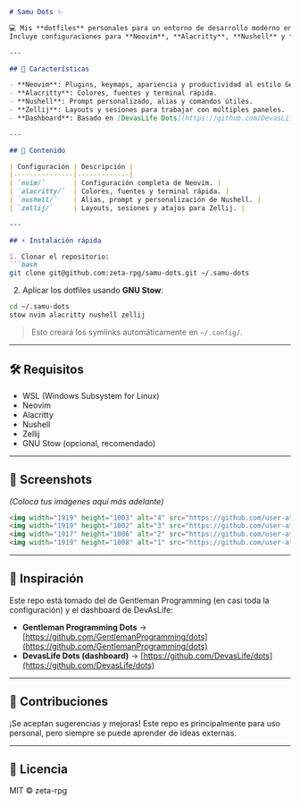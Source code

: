 ````markdown
# Samu Dots ✨

💻 Mis **dotfiles** personales para un entorno de desarrollo moderno en **WSL**, basados en [Gentleman Programming Dots](https://github.com/GentlemanProgramming/dots).  
Incluye configuraciones para **Neovim**, **Alacritty**, **Nushell** y **Zellij**.  

---

## 🚀 Características

- **Neovim**: Plugins, keymaps, apariencia y productividad al estilo Gentleman Programming.  
- **Alacritty**: Colores, fuentes y terminal rápida.  
- **Nushell**: Prompt personalizado, alias y comandos útiles.  
- **Zellij**: Layouts y sesiones para trabajar con múltiples paneles.  
- **Dashboard**: Basado en [DevasLife Dots](https://github.com/DevasLife/dots).  

---

## 📂 Contenido

| Configuración | Descripción |
|---------------|-------------|
| `nvim/`       | Configuración completa de Neovim. |
| `alacritty/`  | Colores, fuentes y terminal rápida. |
| `nushell/`    | Alias, prompt y personalización de Nushell. |
| `zellij/`     | Layouts, sesiones y atajos para Zellij. |

---

## ⚡ Instalación rápida

1. Clonar el repositorio:
```bash
git clone git@github.com:zeta-rpg/samu-dots.git ~/.samu-dots
````

2. Aplicar los dotfiles usando **GNU Stow**:

```bash
cd ~/.samu-dots
stow nvim alacritty nushell zellij
```

> Esto creará los symlinks automáticamente en `~/.config/`.

---

## 🛠 Requisitos

* WSL (Windows Subsystem for Linux)
* Neovim
* Alacritty
* Nushell
* Zellij
* GNU Stow (opcional, recomendado)

---

## 📸 Screenshots

*(Coloca tus imágenes aquí más adelante)*

```markdown
<img width="1919" height="1003" alt="4" src="https://github.com/user-attachments/assets/bfa57da7-6726-430a-9feb-2baa3ff2fd91" />
<img width="1919" height="1002" alt="3" src="https://github.com/user-attachments/assets/b2743b20-9d8d-471a-8ed6-6ec2d937fb6f" />
<img width="1917" height="1006" alt="2" src="https://github.com/user-attachments/assets/653861e8-a8e3-48ae-9ce8-1bbd5744a46f" />
<img width="1919" height="1008" alt="1" src="https://github.com/user-attachments/assets/4e09da8b-27cb-457f-a83e-10c9183db41a" />

```

---

## 🤝 Inspiración

Este repo está tomado del de Gentleman Programming (en casi toda la configuración) y el dashboard de DevAsLife:

* **Gentleman Programming Dots** → [https://github.com/GentlemanProgramming/dots](https://github.com/GentlemanProgramming/dots)
* **DevasLife Dots (dashboard)** → [https://github.com/DevasLife/dots](https://github.com/DevasLife/dots)

---

## 💌 Contribuciones

¡Se aceptan sugerencias y mejoras!
Este repo es principalmente para uso personal, pero siempre se puede aprender de ideas externas.

---

## 📝 Licencia

MIT © zeta-rpg

